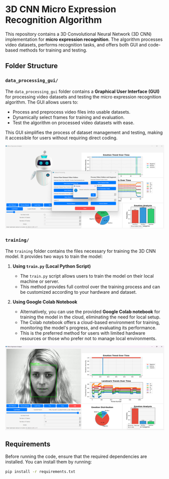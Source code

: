 # 3D CNN Micro Expression Recognition Algorithm

This repository contains a 3D Convolutional Neural Network (3D CNN) implementation for **micro expression recognition**. The algorithm processes video datasets, performs recognition tasks, and offers both GUI and code-based methods for training and testing.

## Folder Structure

### `data_processing_gui/`
The `data_processing_gui` folder contains a **Graphical User Interface (GUI)** for processing video datasets and testing the micro expression recognition algorithm. The GUI allows users to:
- Process and preprocess video files into usable datasets.
- Dynamically select frames for training and evaluation.
- Test the algorithm on processed video datasets with ease.

This GUI simplifies the process of dataset management and testing, making it accessible for users without requiring direct coding.

![Dataset Extraction and Compilation](images/dataset_extraction_compilation.png)

### `training/`
The `training` folder contains the files necessary for training the 3D CNN model. It provides two ways to train the model:

1. **Using `train.py` (Local Python Script)**  
   - The `train.py` script allows users to train the model on their local machine or server.
   - This method provides full control over the training process and can be customized according to your hardware and dataset.
   
2. **Using Google Colab Notebook**  
   - Alternatively, you can use the provided **Google Colab notebook** for training the model in the cloud, eliminating the need for local setup.
   - The Colab notebook offers a cloud-based environment for training, monitoring the model's progress, and evaluating its performance.
   - This is the preferred method for users with limited hardware resources or those who prefer not to manage local environments.

![Model Testing](images/model_testing.png)

## Requirements

Before running the code, ensure that the required dependencies are installed. You can install them by running:

```bash
pip install -r requirements.txt
